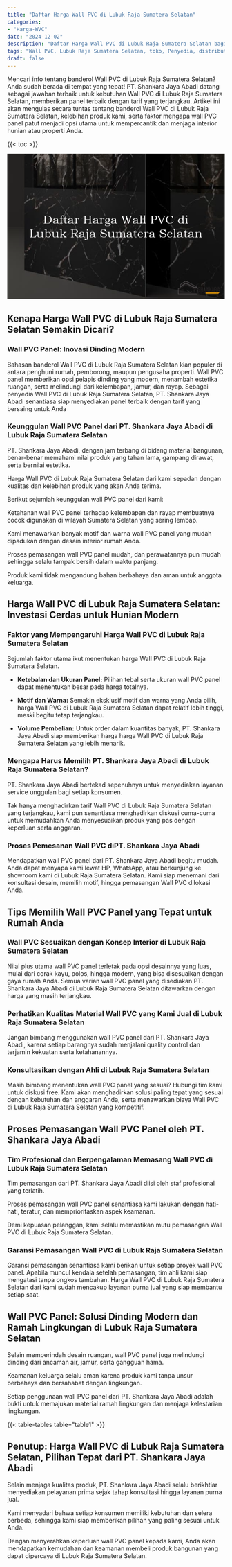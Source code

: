 ```yaml
---
title: "Daftar Harga Wall PVC di Lubuk Raja Sumatera Selatan"
categories: 
- "Harga-WVC"
date: "2024-12-02"
description: "Daftar Harga Wall PVC di Lubuk Raja Sumatera Selatan bagi tempat tinggal, kantor, serta toko. Material berkualitas, variasi motif, variasi warna modern, beserta jasa instalasi oleh tenaga ahli berpengalaman serta kepastian resmi!|Layanan distribusi Wall PVC di Lubuk Raja Sumatera Selatan bagi kebutuhan tempat tinggal, office, atau toko, beserta produk berkualitas dan instalasi oleh teknisi berpengalaman dan garansi resmi.|Pilihan Wall PVC di Lubuk Raja Sumatera Selatan yang terpercaya bagi hunian, office, serta gerai, bersama produk terbaik dan pemasangan ditangani oleh tenaga ahli berpengalaman serta kepastian resmi.|Penjualan Wall PVC di Lubuk Raja Sumatera Selatan bagi rumah, kantor, serta ritel, dengan material unggulan dan penempatan dikerjakan oleh teknisi profesional, lengkap dengan garansi resmi.}"
tags: "Wall PVC, Lubuk Raja Sumatera Selatan, toko, Penyedia, distributor"
draft: false
---
```


Mencari info tentang banderol Wall PVC di Lubuk Raja Sumatera Selatan? Anda sudah berada di tempat yang tepat! PT. Shankara Jaya Abadi datang sebagai jawaban terbaik untuk kebutuhan Wall PVC di Lubuk Raja Sumatera Selatan, memberikan panel terbaik dengan tarif yang terjangkau. Artikel ini akan mengulas secara tuntas tentang banderol Wall PVC di Lubuk Raja Sumatera Selatan, kelebihan produk kami, serta faktor mengapa wall PVC panel patut menjadi opsi utama untuk mempercantik dan menjaga interior hunian atau properti Anda.

{{< toc >}}

![Daftar Harga Wall PVC di Lubuk Raja Sumatera Selatan](/images/Harga-WVC/Daftar-Harga-Wall-PVC-di-Lubuk-Raja-Sumatera-Selatan.png)


## Kenapa Harga Wall PVC di Lubuk Raja Sumatera Selatan Semakin Dicari?

### Wall PVC Panel: Inovasi Dinding Modern

Bahasan banderol Wall PVC di Lubuk Raja Sumatera Selatan kian populer di antara penghuni rumah, pemborong, maupun pengusaha properti. Wall PVC panel memberikan opsi pelapis dinding yang modern, menambah estetika ruangan, serta melindungi dari kelembapan, jamur, dan rayap. Sebagai penyedia Wall PVC di Lubuk Raja Sumatera Selatan, PT. Shankara Jaya Abadi senantiasa siap menyediakan panel terbaik dengan tarif yang bersaing untuk Anda

### Keunggulan Wall PVC Panel dari PT. Shankara Jaya Abadi di Lubuk Raja Sumatera Selatan

PT. Shankara Jaya Abadi, dengan jam terbang di bidang material bangunan, benar-benar memahami nilai produk yang tahan lama, gampang dirawat, serta bernilai estetika.

Harga Wall PVC di Lubuk Raja Sumatera Selatan dari kami sepadan dengan kualitas dan kelebihan produk yang akan Anda terima.

Berikut sejumlah keunggulan wall PVC panel dari kami:

Ketahanan wall PVC panel terhadap kelembapan dan rayap membuatnya cocok digunakan di wilayah Sumatera Selatan yang sering lembap.

Kami menawarkan banyak motif dan warna wall PVC panel yang mudah dipadukan dengan desain interior rumah Anda.

Proses pemasangan wall PVC panel mudah, dan perawatannya pun mudah sehingga selalu tampak bersih dalam waktu panjang.

Produk kami tidak mengandung bahan berbahaya dan aman untuk anggota keluarga.

## Harga Wall PVC di Lubuk Raja Sumatera Selatan: Investasi Cerdas untuk Hunian Modern

### Faktor yang Mempengaruhi Harga Wall PVC di Lubuk Raja Sumatera Selatan

Sejumlah faktor utama ikut menentukan harga Wall PVC di Lubuk Raja Sumatera Selatan.

- **Ketebalan dan Ukuran Panel:** Pilihan tebal serta ukuran wall PVC panel dapat menentukan besar pada harga totalnya.

- **Motif dan Warna:** Semakin eksklusif motif dan warna yang Anda pilih, harga Wall PVC di Lubuk Raja Sumatera Selatan dapat relatif lebih tinggi, meski begitu tetap terjangkau.

- **Volume Pembelian:** Untuk order dalam kuantitas banyak, PT. Shankara Jaya Abadi siap memberikan harga harga Wall PVC di Lubuk Raja Sumatera Selatan yang lebih menarik.

### Mengapa Harus Memilih PT. Shankara Jaya Abadi di Lubuk Raja Sumatera Selatan?

PT. Shankara Jaya Abadi bertekad sepenuhnya untuk menyediakan layanan service unggulan bagi setiap konsumen.

Tak hanya menghadirkan tarif Wall PVC di Lubuk Raja Sumatera Selatan yang terjangkau, kami pun senantiasa menghadirkan diskusi cuma-cuma untuk memudahkan Anda menyesuaikan produk yang pas dengan keperluan serta anggaran.

### Proses Pemesanan Wall PVC diPT. Shankara Jaya Abadi

Mendapatkan wall PVC panel dari PT. Shankara Jaya Abadi begitu mudah. Anda dapat menyapa kami lewat HP, WhatsApp, atau berkunjung ke showroom kami di Lubuk Raja Sumatera Selatan. Kami siap menemani dari konsultasi desain, memilih motif, hingga pemasangan Wall PVC dilokasi Anda.

## Tips Memilih Wall PVC Panel yang Tepat untuk Rumah Anda

### Wall PVC Sesuaikan dengan Konsep Interior di Lubuk Raja Sumatera Selatan

Nilai plus utama wall PVC panel terletak pada opsi desainnya yang luas, mulai dari corak kayu, polos, hingga modern, yang bisa disesuaikan dengan gaya rumah Anda. Semua varian wall PVC panel yang disediakan PT. Shankara Jaya Abadi di Lubuk Raja Sumatera Selatan ditawarkan dengan harga yang masih terjangkau.

### Perhatikan Kualitas Material Wall PVC yang Kami Jual di Lubuk Raja Sumatera Selatan

Jangan bimbang menggunakan wall PVC panel dari PT. Shankara Jaya Abadi, karena setiap barangnya sudah menjalani quality control dan terjamin kekuatan serta ketahanannya.

### Konsultasikan dengan Ahli di Lubuk Raja Sumatera Selatan

Masih bimbang menentukan wall PVC panel yang sesuai? Hubungi tim kami untuk diskusi free. Kami akan menghadirkan solusi paling tepat yang sesuai dengan kebutuhan dan anggaran Anda, serta menawarkan biaya Wall PVC di Lubuk Raja Sumatera Selatan yang kompetitif.

## Proses Pemasangan Wall PVC Panel oleh PT. Shankara Jaya Abadi

### Tim Profesional dan Berpengalaman Memasang Wall PVC di Lubuk Raja Sumatera Selatan

Tim pemasangan dari PT. Shankara Jaya Abadi diisi oleh staf profesional yang terlatih.

Proses pemasangan wall PVC panel senantiasa kami lakukan dengan hati-hati, teratur, dan memprioritaskan aspek keamanan.

Demi kepuasan pelanggan, kami selalu memastikan mutu pemasangan Wall PVC di Lubuk Raja Sumatera Selatan.

### Garansi Pemasangan Wall PVC di Lubuk Raja Sumatera Selatan

Garansi pemasangan senantiasa kami berikan untuk setiap proyek wall PVC panel. Apabila muncul kendala setelah pemasangan, tim ahli kami siap mengatasi tanpa ongkos tambahan. Harga Wall PVC di Lubuk Raja Sumatera Selatan dari kami sudah mencakup layanan purna jual yang siap membantu setiap saat.

## Wall PVC Panel: Solusi Dinding Modern dan Ramah Lingkungan di Lubuk Raja Sumatera Selatan

Selain memperindah desain ruangan, wall PVC panel juga melindungi dinding dari ancaman air, jamur, serta gangguan hama.

Keamanan keluarga selalu aman karena produk kami tanpa unsur berbahaya dan bersahabat dengan lingkungan.

Setiap penggunaan wall PVC panel dari PT. Shankara Jaya Abadi adalah bukti untuk memajukan material ramah lingkungan dan menjaga kelestarian lingkungan.

{{< table-tables table="table1" >}}

## Penutup: Harga Wall PVC di Lubuk Raja Sumatera Selatan, Pilihan Tepat dari PT. Shankara Jaya Abadi

Selain menjaga kualitas produk, PT. Shankara Jaya Abadi selalu berikhtiar menyediakan pelayanan prima sejak tahap konsultasi hingga layanan purna jual.

Kami menyadari bahwa setiap konsumen memiliki kebutuhan dan selera berbeda, sehingga kami siap memberikan pilihan yang paling sesuai untuk Anda.

Dengan menyerahkan keperluan wall PVC panel kepada kami, Anda akan mendapatkan kemudahan dan keamanan membeli produk bangunan yang dapat dipercaya di Lubuk Raja Sumatera Selatan.
